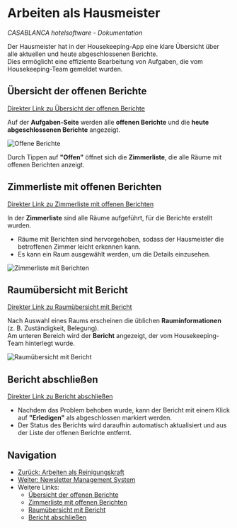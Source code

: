 # Arbeiten als Hausmeister

_CASABLANCA hotelsoftware - Dokumentation_

Der Hausmeister hat in der Housekeeping-App eine klare Übersicht über alle aktuellen und heute abgeschlossenen Berichte.  
Dies ermöglicht eine effiziente Bearbeitung von Aufgaben, die vom Housekeeping-Team gemeldet wurden.

## Übersicht der offenen Berichte
[Direkter Link zu Übersicht der offenen Berichte](https://docs.casablanca.at/cloud/module/housekeeping/facility_manager/#übersicht-der-offenen-berichte)

Auf der **Aufgaben-Seite** werden alle **offenen Berichte** und die **heute abgeschlossenen Berichte** angezeigt.

![Offene Berichte](https://docs.casablanca.at/assets/images/open_reports-febb878111da75a2196230a7e806012e.png)

Durch Tippen auf **"Offen"** öffnet sich die **Zimmerliste**, die alle Räume mit offenen Berichten anzeigt.

## Zimmerliste mit offenen Berichten
[Direkter Link zu Zimmerliste mit offenen Berichten](https://docs.casablanca.at/cloud/module/housekeeping/facility_manager/#zimmerliste-mit-offenen-berichten)

In der **Zimmerliste** sind alle Räume aufgeführt, für die Berichte erstellt wurden.

* Räume mit Berichten sind hervorgehoben, sodass der Hausmeister die betroffenen Zimmer leicht erkennen kann.
* Es kann ein Raum ausgewählt werden, um die Details einzusehen.

![Zimmerliste mit Berichten](https://docs.casablanca.at/assets/images/roomlist_reports-0a798d9421298f14e9b56abc0927f9b6.png)

## Raumübersicht mit Bericht
[Direkter Link zu Raumübersicht mit Bericht](https://docs.casablanca.at/cloud/module/housekeeping/facility_manager/#raumübersicht-mit-bericht)

Nach Auswahl eines Raums erscheinen die üblichen **Rauminformationen** (z. B. Zuständigkeit, Belegung).  
Am unteren Bereich wird der **Bericht** angezeigt, der vom Housekeeping-Team hinterlegt wurde.

![Raumübersicht mit Bericht](https://docs.casablanca.at/assets/images/room_overview_report-aba0b257cbbee174a9b3fb34637e4381.png)

## Bericht abschließen
[Direkter Link zu Bericht abschließen](https://docs.casablanca.at/cloud/module/housekeeping/facility_manager/#bericht-abschließen)

* Nachdem das Problem behoben wurde, kann der Bericht mit einem Klick auf **"Erledigen"** als abgeschlossen markiert werden.
* Der Status des Berichts wird daraufhin automatisch aktualisiert und aus der Liste der offenen Berichte entfernt.

## Navigation

* [Zurück: Arbeiten als Reinigungskraft](https://docs.casablanca.at/cloud/module/housekeeping/cleaner)
* [Weiter: Newsletter Management System](https://docs.casablanca.at/cloud/module/newsletter/)
* Weitere Links:
  * [Übersicht der offenen Berichte](https://docs.casablanca.at/cloud/module/housekeeping/facility_manager/#übersicht-der-offenen-berichte)
  * [Zimmerliste mit offenen Berichten](https://docs.casablanca.at/cloud/module/housekeeping/facility_manager/#zimmerliste-mit-offenen-berichten)
  * [Raumübersicht mit Bericht](https://docs.casablanca.at/cloud/module/housekeeping/facility_manager/#raumübersicht-mit-bericht)
  * [Bericht abschließen](https://docs.casablanca.at/cloud/module/housekeeping/facility_manager/#bericht-abschließen)